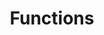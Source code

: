 ---
title: Functions
description: For controlling the Arduino board and performing computations.
---